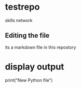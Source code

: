 # testrepo
skills network 
## Editing the file 

its a markdown file in this repostory 

# display output 
print("New Python file")
